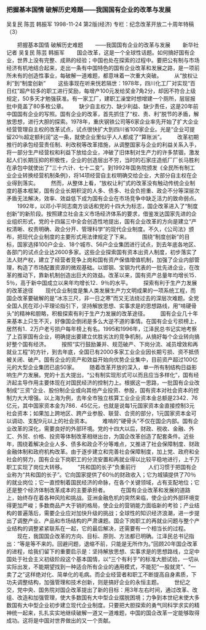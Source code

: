 ### 把握基本国情  破解历史难题——我国国有企业的改革与发展
吴复民  陈芸  韩振军
1998-11-24
第2版(经济)
专栏：纪念改革开放二十周年特稿（3）

　　把握基本国情  破解历史难题
　　——我国国有企业的改革与发展
　　新华社记者  吴复民  陈芸  韩振军
　　国企改革，这是一个全球性话题。如何搞好国有企业，世界上没有完整、成熟的经验；中国也处在探索的过程中。要把公有制与市场经济有机地结合起来，走出一条有中国特色的国有企业改革和发展之路，是一项前所未有的创造性事业，每破解一道难题，都意味着一次重大突破。
　　从“放权让利”到“制度创新”
　　这些事现在听来恍若隔世：1978年，四川化工厂对实现“百日红”超产较多的职工进行奖励，每增产100元发给奖金7角2分，却因不符合上级规定，50多天才勉强获准。有一家工厂，建职工澡堂时想增建一个厕所，层层报批中竟盖了80多枚公章。
　　缺少自主权力、缺少利益、缺少责任，这是20年前中国国有企业的写照。国有企业的改革，首先抓住了“权、责、利”脱节的矛盾，解放思想，进行大胆的探索。1978年，重庆钢铁公司等6家企业率先开始了扩大企业经营管理自主权的改革试点，试点很快扩大到四川省100家企业。光是“企业可提留20％超定额利润”这一条，就使企业里似乎人人都成了“算账派”。
　　改革初期推行的承包经营责任制、利改税等改革措施，从调整国家与企业的利益关系入手，将一部分生产经营权和利益下放给企业，冲破了旧体制对生产力的许多禁锢，激发起人们长期压抑的积极性，企业的创造层出不穷，当时的石家庄造纸厂厂长马胜利在承包中就使出了“三十六计、七十二变”。到1992年国务院颁发《全民所有制工业企业转换经营机制条例》，将14项经营自主权明确交给企业，大部分自主权在企业得到落实。
　　然而，从整体上看，“放权让利”式的改革没有触动传统企业制度的基本框架，国有企业长期积淀的人多、债多、社会负担重、政企不分等深层次矛盾无法解决，效率、效益低下成为国有企业在市场竞争中缺乏活力的致命弱点。
　　1992年，以邓小平同志南方谈话和党的十四大为标志，国企改革进入了“制度创新”的新阶段。按照建立社会主义市场经济体系的要求，借鉴发达国家先进的企业组织形式，党的十四届三中全会创造性地提出，国有企业改革的方向是建立“产权清晰、权责明确、政企分开、管理科学”的现代企业制度。不久，《公司法》颁布，把现代企业制度的主要形式用法律规定了下来。
　　围绕“制度创新”的目标，国家选择100户企业、18个城市、56户企业集团进行试点，到去年底各地区、各部门的试点企业达2600多家。这些企业探索国有资本出资人制度，初步落实了法人财产权，建立了经营者竞争上岗和国有资产保值增值机制，加强了企业内部管理，构造了市场配置资源的微观基础。以邯钢、宝钢为代表的一批先进企业，在改革的推动下，靠新机制创造出巨大的效益。改革以来，国有资产总量年均增长15．5％，高于新中国成立以来年均增长12．9％的水平。
　　探索有利于生产力发展的改革途径
　　现代企业制度是集人类发展生产力文明成果的一项系统工程，而国企改革要破解的是“冰冻三尺，非一日之寒”而又无法绕过去的深层次难题。全党全国人民在邓小平理论指引下，坚持解放思想、实事求是的思想路线，用“啃硬骨头”的精神和胆略，积极探索有利于生产力发展的改革途径。
　　国有企业几十年来基本上只生不灭，好像国企倒闭是多么大逆不道的事情。在国有企业亏损榜上，居然有1．2万户老亏损户每年榜上有名。1995和1996年，江泽民总书记实地考察了上百家国有企业，明确提出要建立优胜劣汰的竞争机制，从搞好每个企业转向搞好整个国有经济。
　　按照“实行鼓励兼并、规范破产、下岗分流、减员增效和再就业工程”的方针，到去年底，全国已有2000多家工业企业因长期亏损、资不抵债被关闭、破产。国有企业的资产和效益开始向优势企业集中，目前资产超过100亿元的大型企业集团已逾50家。
　　随着改革开放的深入，单一所有制结构日益影响生产力发展。党的十五大提出，“公有制实现形式可以而且应当多样化”，国有经济起主导作用主要体现在对国民经济的控制力上。根据这一思路，一批国有企业改制成“三资”企业、股份制企业或向其他产业投资、参股，国有资本对社会资本的控制力大大增强。以上海为例，去年全市独立核算工业企业资本金总额是2342．76亿元，其中国家资本金为786．45亿元，也就是说每1元国家资本金直接控制3元社会资本；如果加上跨地区、跨产业参股、联营、合资的部分，1元国家资本金可以调动、支配9元以上的社会资本。
　　难啃的“硬骨头”不仅在国企内部。国有企业改革的深化，需要良好的外部环境。党的十四大以后，财政、税收、金融、外汇、外贸、价格、投资等体制改革相继出台，为国企改革创造了配套条件。近些年，围绕着解决企业人多、债多和政企不分等难点，又推进了社会保障制度、财政金融体制和政府机构改革。由于逐步建立和完善社会保障制度，加上党、政府和全社会的努力，国有企业下岗职工的分流安置和再就业得以比较平稳地进行，上千万职工实现了岗位大转移。
　　“共和国的长子”负重前行
　　人们习惯于把国有企业称为“共和国的长子”。它向国家提供了60％的财政收入；它为城镇提供了70％的就业岗位；它一直控制着国民经济的命脉，在各个关键领域，占有支配地位；它还是整个经济体制改革成本的主要承担者。
　　在国有企业改革和发展的道路上，始终存在着各种风险和挑战。亚洲金融危机的突然来临，使企业的外部环境变得更加严峻；多数商品产大于销的格局，使企业的营销能力面临新的考验；产业结构的普遍落后，需要企业应对加快升级的挑战；全球性的知识经济浪潮，进一步提出了调整产业、产品和市场结构的严肃课题。国企下岗职工的再就业问题与整个产业结构的调整紧紧联系在一起，它的最后解决，还需要有一个相当长的过程。
　　现在，我国国企改革的方向、目标、原则、方法都已明确。江泽民总书记指出：“等是等不来的。回避问题，退缩不前，只能是无所作为。”回顾20年国企改革的进程，给我们留下的重要启示是：坚持解放思想、实事求是的思想路线，立足中国处于社会主义初级阶段这个基本国情，以“三个有利于”的标准大胆试验，一切从实际出发，不能期望找到一种适合所有企业的通用模式，不能犯“一股就灵”、“一卖了之”这样绝对化、简单化的毛病。而企业经营者和职工不断提高自身素质，下功夫调整结构，加强管理和技术创新，则是搞好企业的永恒主题。
　　世纪之交，党中央、国务院对国企改革提出了新的目标：用3年左右时间，通过改革、改组、改造和加强管理，使大多数国有大中型企业摆脱困境；力争到本世纪末使大多数国有大中型企业初步建立现代企业制度。只要把大胆探索的勇气同科学求实的精神统一起来，扎扎实实地继续破解一道又一道难题，中国的国企改革一定能够取得成功。这将是中国对世界做出的又一个贡献。

